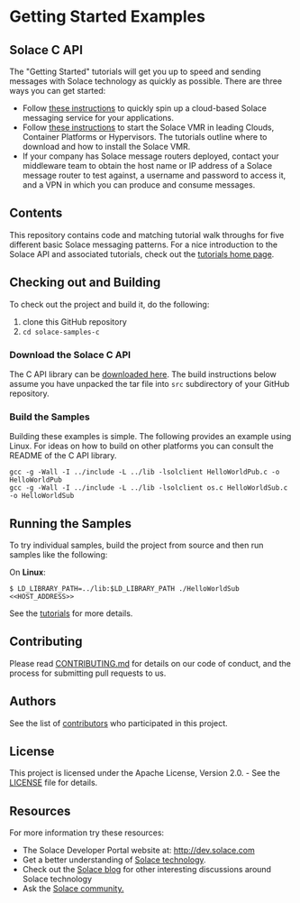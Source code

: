 # Getting Started Examples
## Solace C API

The "Getting Started" tutorials will get you up to speed and sending messages with Solace technology as quickly as possible. There are three ways you can get started:

- Follow [these instructions](https://cloud.solace.com/create-messaging-service/) to quickly spin up a cloud-based Solace messaging service for your applications.
- Follow [these instructions](https://docs.solace.com/Solace-VMR-Set-Up/Setting-Up-VMRs.htm) to start the Solace VMR in leading Clouds, Container Platforms or Hypervisors. The tutorials outline where to download and how to install the Solace VMR.
- If your company has Solace message routers deployed, contact your middleware team to obtain the host name or IP address of a Solace message router to test against, a username and password to access it, and a VPN in which you can produce and consume messages.

## Contents

This repository contains code and matching tutorial walk throughs for five different basic Solace messaging patterns. For a nice introduction to the Solace API and associated tutorials, check out the [tutorials home page](https://dev.solace.com/samples/solace-samples-c/).

## Checking out and Building

To check out the project and build it, do the following:

  1. clone this GitHub repository
  1. `cd solace-samples-c`
 
### Download the Solace C API

The C API library can be [downloaded here](http://dev.solace.com/downloads/). The build instructions below assume you have unpacked the tar file into `src` subdirectory of your GitHub repository. 

### Build the Samples

Building these examples is simple. The following provides an example using Linux. For ideas on how to build on other platforms you can consult the README of the C API library.

```
gcc -g -Wall -I ../include -L ../lib -lsolclient HelloWorldPub.c -o HelloWorldPub
gcc -g -Wall -I ../include -L ../lib -lsolclient os.c HelloWorldSub.c -o HelloWorldSub
```

## Running the Samples

To try individual samples, build the project from source and then run samples like the following:

On **Linux**:

```
$ LD_LIBRARY_PATH=../lib:$LD_LIBRARY_PATH ./HelloWorldSub <<HOST_ADDRESS>>

```

See the [tutorials](https://dev.solace.com/samples/solace-samples-c/) for more details.

## Contributing

Please read [CONTRIBUTING.md](CONTRIBUTING.md) for details on our code of conduct, and the process for submitting pull requests to us.

## Authors

See the list of [contributors](https://github.com/SolaceSamples/solace-samples-c/contributors) who participated in this project.

## License

This project is licensed under the Apache License, Version 2.0. - See the [LICENSE](LICENSE) file for details.

## Resources

For more information try these resources:

- The Solace Developer Portal website at: http://dev.solace.com
- Get a better understanding of [Solace technology](http://dev.solace.com/tech/).
- Check out the [Solace blog](http://dev.solace.com/blog/) for other interesting discussions around Solace technology
- Ask the [Solace community.](http://dev.solace.com/community/)
